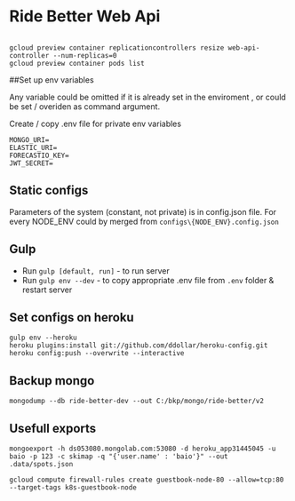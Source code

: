 Ride Better Web Api
===================

```
```

```
gcloud preview container replicationcontrollers resize web-api-controller --num-replicas=0
gcloud preview container pods list

```

##Set up env variables

Any variable could be omitted if it is already set in the enviroment , or could be set / overiden as command argument.

Create / copy .env file for private env variables

```
MONGO_URI=
ELASTIC_URI=
FORECASTIO_KEY=
JWT_SECRET=
```

## Static configs

Parameters of the system (constant, not private) is in config.json file.
For every NODE_ENV could by merged from `configs\{NODE_ENV}.config.json`


## Gulp

+ Run `gulp [default, run]` - to run server
+ Run `gulp env --dev` - to copy appropriate .env file from `.env` folder & restart server


## Set configs on heroku

```
gulp env --heroku
heroku plugins:install git://github.com/ddollar/heroku-config.git
heroku config:push --overwrite --interactive
```

## Backup mongo

```
mongodump --db ride-better-dev --out C:/bkp/mongo/ride-better/v2
```

## Usefull exports

```
mongoexport -h ds053080.mongolab.com:53080 -d heroku_app31445045 -u baio -p 123 -c skimap -q "{'user.name' : 'baio'}" --out .data/spots.json
```

```
gcloud compute firewall-rules create guestbook-node-80 --allow=tcp:80 --target-tags k8s-guestbook-node
```